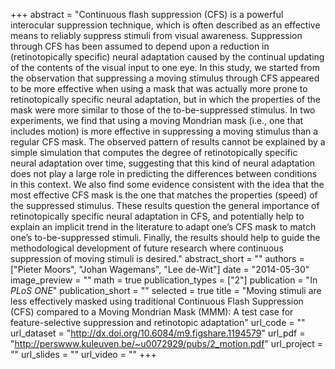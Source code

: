 +++
abstract = "Continuous flash suppression (CFS) is a powerful interocular suppression technique, which is often described as an effective means to reliably suppress stimuli from visual awareness. Suppression through CFS has been assumed to depend upon a reduction in (retinotopically specific) neural adaptation caused by the continual updating of the contents of the visual input to one eye. In this study, we started from the observation that suppressing a moving stimulus through CFS appeared to be more effective when using a mask that was actually more prone to retinotopically specific neural adaptation, but in which the properties of the mask were more similar to those of the to-be-suppressed stimulus. In two experiments, we find that using a moving Mondrian mask (i.e., one that includes motion) is more effective in suppressing a moving stimulus than a regular CFS mask. The observed pattern of results cannot be explained by a simple simulation that computes the degree of retinotopically specific neural adaptation over time, suggesting that this kind of neural adaptation does not play a large role in predicting the differences between conditions in this context. We also find some evidence consistent with the idea that the most effective CFS mask is the one that matches the properties (speed) of the suppressed stimulus. These results question the general importance of retinotopically specific neural adaptation in CFS, and potentially help to explain an implicit trend in the literature to adapt one’s CFS mask to match one’s to-be-suppressed stimuli. Finally, the results should help to guide the methodological development of future research where continuous suppression of moving stimuli is desired."
abstract_short = ""
authors = ["Pieter Moors", "Johan Wagemans", "Lee de-Wit"]
date = "2014-05-30"
image_preview = ""
math = true
publication_types = ["2"]
publication = "In *PLoS ONE*"
publication_short = ""
selected = true
title = "Moving stimuli are less effectively masked using traditional Continuous Flash Suppression (CFS) compared to a Moving Mondrian Mask (MMM): A test case for feature-selective suppression and retinotopic adaptation"
url_code = ""
url_dataset = "http://dx.doi.org/10.6084/m9.figshare.1194579"
url_pdf = "http://perswww.kuleuven.be/~u0072929/pubs/2_motion.pdf"
url_project = ""
url_slides = ""
url_video = ""
+++